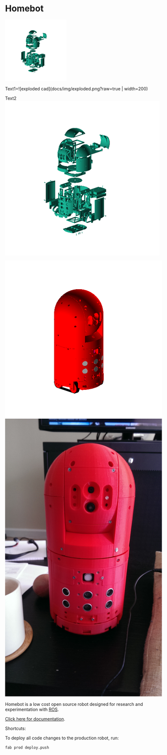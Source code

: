 Homebot
============================================================

<img src="docs/img/exploded.png?raw=true" alt="exploded cad" style="max-width:200px;" width="200" />

Text1=![exploded cad](docs/img/exploded.png?raw=true | width=200)

Text2 ![alt text](https://raw.githubusercontent.com/chrisspen/homebot/master/docs/img/exploded.png)

<img src="docs/img/layout.png?raw=true" alt="layout cad" style="max-width:512px;"/>
<img src="docs/img/assembled_complete_20160612_105319.jpg?raw=true" alt="assembled" style="max-width:512px;"/>

Homebot is a low cost open source robot designed for research and experimentation with [ROS](http://www.ros.org/).

[Click here for documentation](http://chrisspen.github.io/homebot).

Shortcuts:

To deploy all code changes to the production robot, run:

    fab prod deploy.push
